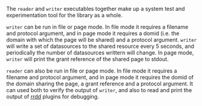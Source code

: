 The `reader` and `writer` executables together make up a system test and
experimentation tool for the library as a whole.

`writer` can be run in file or page mode. In file mode it requires a filename
and protocol argument, and in page mode it requires a domid (i.e. the domain
with which the page will be shared) and a protocol argument. `writer` will
write a set of datasources to the shared resource every 5 seconds, and
periodically the number of datasources writtern will change. In page mode,
`writer` will print the grant reference of the shared page to stdout.

`reader` can also be run in file or page mode. In file mode it requires a
filename and protocol argument, and in page mode it requires the domid of the
domain sharing the page, a grant reference and a protocol argument. It can used
both to verify the output of `writer`, and also to read and print the output of
[rrdd](https://github.com/xapi-project/xen-api) plugins for debugging.
